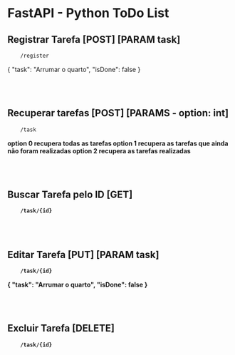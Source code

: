 # FastAPI - Python ToDo List

## Registrar Tarefa [POST] [PARAM task]
```cmd
    /register
```
<span>
    {
        "task": "Arrumar o quarto",
        "isDone": false
    }
</span>

</br></br>

## Recuperar tarefas [POST] [PARAMS - option: int]
```cmd
    /task
```
<span><strong>option 0<strong> recupera todas as tarefas<span>
<span><strong>option 1<strong> recupera as tarefas que ainda não foram realizadas<span>
<span><strong>option 2<strong> recupera as tarefas realizadas<span>

</br></br>

## Buscar Tarefa pelo ID [GET]
```cmd
    /task/{id}
```

</br></br>

## Editar Tarefa [PUT] [PARAM task]
```cmd
    /task/{id}
```
<span>
    {
        "task": "Arrumar o quarto",
        "isDone": false
    }
</span>

</br></br>

## Excluir Tarefa [DELETE]
```cmd
    /task/{id}
```
